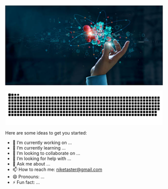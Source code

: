 ![Profile Banner](https://github.com/OlgaKurganova/OlgaKurganova/blob/main/imagen.jpg)

<!--- snake -->
<div align="center">
  <img  src="https://github.com/1999AZZAR/1999AZZAR/blob/readme/resources/img/grid-snake.svg"
       alt="snake" /></a>
</div>


Here are some ideas to get you started:

- 🔭 I’m currently working on ...
- 🌱 I’m currently learning ...
- 👯 I’m looking to collaborate on ...
- 🤔 I’m looking for help with ...
- 💬 Ask me about ...
- 📫 How to reach me: niketaster@gmail.com
- 😄 Pronouns: ...
- ⚡ Fun fact: ...

